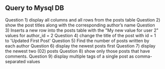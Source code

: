## Query to Mysql DB
Question 1) display all columns and all rows from the posts table
Question 2) show the post titles along with the corresponding author’s name
Question 3) Inserts a new row into the posts table with the "My new value for user 2" values for author_id = 2
Question 4) change the title of the post with id = 1 to 'Updated First Post'
Question 5)  Find the number of posts written by each author
Question 6)  display the newest posts first 
Question 7)  display the newest two (02) posts 
Question 8) show only those posts that have comments.
Question 9) display multiple tags of a single post as comma-separated values
